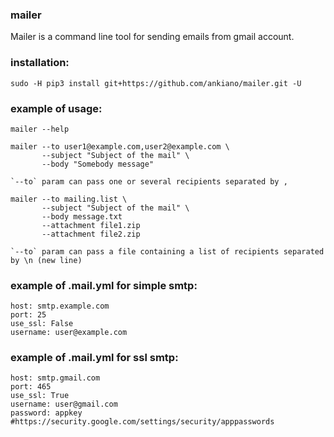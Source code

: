 ### mailer
Mailer is a command line tool for sending emails from gmail account.

### installation:
    sudo -H pip3 install git+https://github.com/ankiano/mailer.git -U

### example of usage:

    mailer --help

    mailer --to user1@example.com,user2@example.com \
           --subject "Subject of the mail" \
           --body "Somebody message"

    `--to` param can pass one or several recipients separated by ,

    mailer --to mailing.list \
           --subject "Subject of the mail" \
           --body message.txt
           --attachment file1.zip
           --attachment file2.zip

    `--to` param can pass a file containing a list of recipients separated by \n (new line)

### example of .mail.yml for simple smtp:

    host: smtp.example.com
    port: 25
    use_ssl: False
    username: user@example.com

### example of .mail.yml for ssl smtp:

    host: smtp.gmail.com
    port: 465
    use_ssl: True
    username: user@gmail.com
    password: appkey
    #https://security.google.com/settings/security/apppasswords
